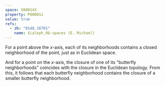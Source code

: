 ```yaml
---
space: S000143
property: P000011
value: true
refs:
  - zb: "0148.16701"
    name: $\aleph_0$-spaces (E. Michael)
---
```


For a point above the $x$-axis, each of its neighborhoods contains a closed neighborhood of the point, just as in Euclidean space.

And for a point on the $x$-axis, the closure of one of its "butterfly neighborhoods" coincides with the closure in the Euclidean topology.  From this, it follows that each butterfly neighborhood contains the closure of a smaller butterfly neighborhood.
